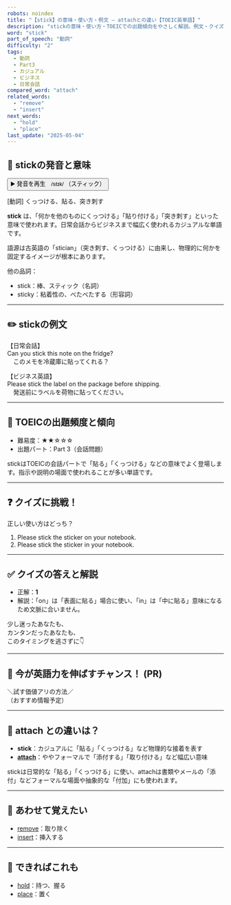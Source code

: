 ```yaml
---
robots: noindex
title: "【stick】の意味・使い方・例文 ― attachとの違い【TOEIC英単語】"
description: "stickの意味・使い方・TOEICでの出題傾向をやさしく解説。例文・クイズ付きでattachとの違いもわかりやすく学べます。"
word: "stick"
part_of_speech: "動詞"
difficulty: "2"
tags:
  - 動詞
  - Part3
  - カジュアル
  - ビジネス
  - 日常会話
compared_word: "attach"
related_words:
  - "remove"
  - "insert"
next_words:
  - "hold"
  - "place"
last_update: "2025-05-04"
---
```


## 🔰 stickの発音と意味

<button class="play-audio" onclick="playTTS('stick')">
  <span class="play-audio-main">
    ▶️ 発音を再生　/stɪk/
  </span>
  <span class="play-audio-sub">
    （スティック）
  </span>
</button>

[動詞] くっつける、貼る、突き刺す

**stick** は、「何かを他のものにくっつける」「貼り付ける」「突き刺す」といった意味で使われます。日常会話からビジネスまで幅広く使われるカジュアルな単語です。

語源は古英語の「stician」（突き刺す、くっつける）に由来し、物理的に何かを固定するイメージが根本にあります。

他の品詞：  
- stick：棒、スティック（名詞）
- sticky：粘着性の、べたべたする（形容詞）

---

## ✏️ stickの例文

【日常会話】  
Can you stick this note on the fridge?  
　このメモを冷蔵庫に貼ってくれる？

【ビジネス英語】  
Please stick the label on the package before shipping.  
　発送前にラベルを荷物に貼ってください。

---

## 🎯 TOEICの出題頻度と傾向

- 難易度：★★☆☆☆
- 出題パート：Part 3（会話問題）

stickはTOEICの会話パートで「貼る」「くっつける」などの意味でよく登場します。指示や説明の場面で使われることが多い単語です。

---

## ❓ クイズに挑戦！

正しい使い方はどっち？

1. Please stick the sticker on your notebook.  
2. Please stick the sticker in your notebook.

---

## ✅ クイズの答えと解説

- 正解：**1**
- 解説：「on」は「表面に貼る」場合に使い、「in」は「中に貼る」意味になるため文脈に合いません。

少し迷ったあなたも、  
カンタンだったあなたも、  
このタイミングを逃さずに👇️

---

## 🚀 今が英語力を伸ばすチャンス！ (PR)

<div class="info-center">
＼試す価値アリの方法／<br>  
（おすすめ情報予定）
</div>

---

## 🤔  attach との違いは？

- **stick**：カジュアルに「貼る」「くっつける」など物理的な接着を表す
- **[attach](/word/attach)**：ややフォーマルで「添付する」「取り付ける」など幅広い意味

stickは日常的な「貼る」「くっつける」に使い、attachは書類やメールの「添付」などフォーマルな場面や抽象的な「付加」にも使われます。

---

## 🧩 あわせて覚えたい

- [remove](/word/remove)：取り除く
- [insert](/word/insert)：挿入する

---

## 📖 できればこれも

- [hold](/word/hold)：持つ、握る
- [place](/word/place)：置く

<!-- cvid: aid09_bid19 -->

